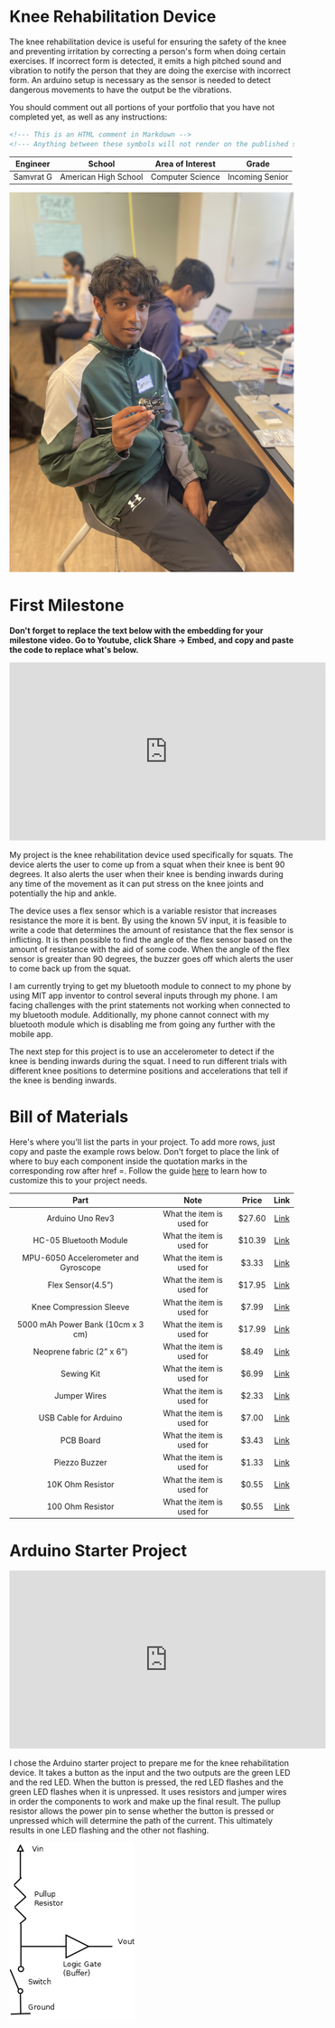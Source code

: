 # Knee Rehabilitation Device
The knee rehabilitation device is useful for ensuring the safety of the knee and preventing irritation by correcting a person's form when doing certain exercises. If incorrect form is detected, it emits a high pitched sound and vibration to notify the person that they are doing the exercise with incorrect form. An arduino setup is necessary as the sensor is needed to detect dangerous movements to have the output be the vibrations.

You should comment out all portions of your portfolio that you have not completed yet, as well as any instructions:
```HTML 
<!--- This is an HTML comment in Markdown -->
<!--- Anything between these symbols will not render on the published site -->
```

| **Engineer** | **School** | **Area of Interest** | **Grade** |
|:--:|:--:|:--:|:--:|
| Samvrat G | American High School | Computer Science | Incoming Senior


![Samvrat Gowda](/docs/assets/Samvrat_G.jpg)
  
<!--# Final Milestone

**Don't forget to replace the text below with the embedding for your milestone video. Go to Youtube, click Share -> Embed, and copy and paste the code to replace what's below.**

<iframe width="560" height="315" src="https://www.youtube.com/embed/F7M7imOVGug" title="YouTube video player" frameborder="0" allow="accelerometer; autoplay; clipboard-write; encrypted-media; gyroscope; picture-in-picture; web-share" allowfullscreen></iframe>

For your final milestone, explain the outcome of your project. Key details to include are:
- What you've accomplished since your previous milestone
- What your biggest challenges and triumphs were at BSE
- A summary of key topics you learned about
- What you hope to learn in the future after everything you've learned at BSE



# Second Milestone

**Don't forget to replace the text below with the embedding for your milestone video. Go to Youtube, click Share -> Embed, and copy and paste the code to replace what's below.**

<iframe width="560" height="315" src="https://www.youtube.com/embed/y3VAmNlER5Y" title="YouTube video player" frameborder="0" allow="accelerometer; autoplay; clipboard-write; encrypted-media; gyroscope; picture-in-picture; web-share" allowfullscreen></iframe>

For your second milestone, explain what you've worked on since your previous milestone. You can highlight:
- Technical details of what you've accomplished and how they contribute to the final goal
- What has been surprising about the project so far
- Previous challenges you faced that you overcame
- What needs to be completed before your final milestone 
-->
# First Milestone

**Don't forget to replace the text below with the embedding for your milestone video. Go to Youtube, click Share -> Embed, and copy and paste the code to replace what's below.**

<iframe width="560" height="315" src="https://www.youtube.com/embed/CaCazFBhYKs" title="YouTube video player" frameborder="0" allow="accelerometer; autoplay; clipboard-write; encrypted-media; gyroscope; picture-in-picture; web-share" allowfullscreen></iframe>

My project is the knee rehabilitation device used specifically for squats. The device alerts the user to come up from a squat when their knee is bent 90 degrees. It also alerts the user when their knee is bending inwards during any time of the movement as it can put stress on the knee joints and potentially the hip and ankle.

The device uses a flex sensor which is a variable resistor that increases resistance the more it is bent. By using the known 5V input, it is feasible to write a code that determines the amount of resistance that the flex sensor is inflicting. It is then possible to find the angle of the flex sensor based on the amount of resistance with the aid of some code. When the angle of the flex sensor is greater than 90 degrees, the buzzer goes off which alerts the user to come back up from the squat.

I am currently trying to get my bluetooth module to connect to my phone by using MIT app inventor to control several inputs through my phone. I am facing challenges with the print statements not working when connected to my bluetooth module. Additionally, my phone cannot connect with my bluetooth module which is disabling me from going any further with the mobile app.

The next step for this project is to use an accelerometer to detect if the knee is bending inwards during the squat. I need to run different trials with different knee positions to determine positions and accelerations that tell if the knee is bending inwards.

<!--
For your first milestone, describe what your project is and how you plan to build it. You can include:
- An explanation about the different components of your project and how they will all integrate together
- Technical progress you've made so far
- Challenges you're facing and solving in your future milestones
- What your plan is to complete your project

# Schematics 
Here's where you'll put images of your schematics. [Tinkercad](https://www.tinkercad.com/blog/official-guide-to-tinkercad-circuits) and [Fritzing](https://fritzing.org/learning/) are both great resoruces to create professional schematic diagrams, though BSE recommends Tinkercad becuase it can be done easily and for free in the browser. 

# Code
Here's where you'll put your code. The syntax below places it into a block of code. Follow the guide [here]([url](https://www.markdownguide.org/extended-syntax/)) to learn how to customize it to your project needs. 

```c++
void setup() {
  // put your setup code here, to run once:
  Serial.begin(9600);
  Serial.println("Hello World!");
}

void loop() {
  // put your main code here, to run repeatedly:

}
```
-->
# Bill of Materials
Here's where you'll list the parts in your project. To add more rows, just copy and paste the example rows below.
Don't forget to place the link of where to buy each component inside the quotation marks in the corresponding row after href =. Follow the guide [here]([url](https://www.markdownguide.org/extended-syntax/)) to learn how to customize this to your project needs. 

| **Part** | **Note** | **Price** | **Link** |
|:--:|:--:|:--:|:--:|
| Arduino Uno Rev3 | What the item is used for | $27.60 | <a href="https://store-usa.arduino.cc/products/arduino-uno-rev3?gclid=Cj0KCQjwqs6lBhCxARIsAG8YcDiiYxHKGDsX-mF8TC41sUTODtoox7OmWLwUQ-lk6qYo1u2AEEJZtOwaAqwcEALw_wcB"> Link </a> |
| HC-05 Bluetooth Module | What the item is used for | $10.39 | <a href="https://www.amazon.com/HiLetgo-Wireless-Bluetooth-Transceiver-Arduino/dp/B071YJG8DR"> Link </a> |
| MPU-6050 Accelerometer and Gyroscope | What the item is used for | $3.33 | <a href="https://www.amazon.com/HiLetgo-MPU-6050-Accelerometer-Gyroscope-Converter/dp/B00LP25V1A/ref=asc_df_B00LP25V1A/?tag=hyprod-20&linkCode=df0&hvadid=247487538123&hvpos=&hvnetw=g&hvrand=9404472296515307643&hvpone=&hvptwo=&hvqmt=&hvdev=c&hvdvcmdl=&hvlocint=&hvlocphy=9061320&hvtargid=pla-407209664611&th=1"> Link </a> |
| Flex Sensor(4.5”)	 | What the item is used for | $17.95 | <a href="https://www.sparkfun.com/products/8606"> Link </a> |
| Knee Compression Sleeve		 | What the item is used for | $7.99 | <a href="https://www.amazon.com/Compression-Sleeve-Support-Running-Medium/dp/B0987XN6QH/ref=sr_1_1_sspa?crid=1YPAWDY72UPC4&keywords=knee%2Bsleeve&qid=1685066084&sprefix=knee%2Bsleev%2Caps%2C182&sr=8-1-spons&spLa=ZW5jcnlwdGVkUXVhbGlmaWVyPUEzRjkzWEExWDZSMEEwJmVuY3J5cHRlZElkPUEwMDE2MDE5NjNVMTlUWTBNNUkzJmVuY3J5cHRlZEFkSWQ9QTAwNjE5MDYzTDhJTE1IWFZaRUNVJndpZGdldE5hbWU9c3BfYXRmJmFjdGlvbj1jbGlja1JlZGlyZWN0JmRvTm90TG9nQ2xpY2s9dHJ1ZQ&th=1"> Link </a> |
| 5000 mAh Power Bank (10cm x 3 cm)		 | What the item is used for | $17.99 | <a href="https://www.amazon.com/Anker-PowerCore-Ultra-Compact-High-Speed-Technology/dp/B01CU1EC6Y/ref=asc_df_B01CU1EC6Y/?tag=hyprod-20&linkCode=df0&hvadid=312111908612&hvpos=&hvnetw=g&hvrand=17851029625711693156&hvpone=&hvptwo=&hvqmt=&hvdev=c&hvdvcmdl=&hvlocint=&hvlocphy=9061320&hvtargid=pla-523807968135&psc=1"> Link </a> |
| Neoprene fabric (2” x 6”)		 | What the item is used for | $8.49 | <a href="https://www.amazon.com/lychee-Neoprene-Waterproof-Wetsuit-Stretch/dp/B07MCC3968/ref=sr_1_2?crid=2PLYALBAJAEP3&keywords=neoprene+fabric&qid=1689571945&sprefix=neoprene+fabri%2Caps%2C172&sr=8-2"> Link </a> |
| Sewing Kit	 | What the item is used for | $6.99 | <a href="https://www.amazon.com/Coquimbo-Traveler-Beginner-Emergency-Organizer/dp/B01G3LOLD6/ref=sr_1_7?crid=27CESEBIVTX3Z&keywords=sewing%2Bkit&qid=1689572065&sprefix=sewing%2Bk%2Caps%2C192&sr=8-7&th=1"> Link </a> |
| Jumper Wires	 | What the item is used for | $2.33 | <a href="https://www.amazon.com/Elegoo-EL-CP-004-Multicolored-Breadboard-arduino/dp/B01EV70C78/ref=sr_1_3?crid=1GJIWX8C47LE6&keywords=jumper+wires&qid=1689572180&sprefix=jumper+wire%2Caps%2C200&sr=8-3"> Link </a> |
| USB Cable for Arduino	 | What the item is used for | $7.00 | <a href="https://www.amazon.com/USB-2-0-Cable-Type-M000006/dp/B013EOQUAW/ref=sr_1_4?keywords=arduino+uno+cable&qid=1689572328&sr=8-4"> Link </a> |
| PCB Board	 | What the item is used for | $3.43 | <a href="https://www.amazon.com/ELEGOO-Prototype-Soldering-Compatible-Arduino/dp/B072Z7Y19F/ref=sr_1_12_sspa?crid=3OPU9MWHCVIKU&keywords=perf+board&qid=1689572424&sprefix=perf+boar%2Caps%2C174&sr=8-12-spons&sp_csd=d2lkZ2V0TmFtZT1zcF9tdGY&psc=1"> Link </a> |
| Piezzo Buzzer	 | What the item is used for | $1.33 | <a href="https://www.amazon.com/Stemedu-SFM-20B-Electric-DC3-24V-Continuous/dp/B0BFHBXKND/ref=sr_1_4?crid=61ZO1XM97XPB&keywords=piezo+buzzer&qid=1689572505&sprefix=piezo+buz%2Caps%2C236&sr=8-4"> Link </a> |
| 10K Ohm Resistor	 | What the item is used for | $0.55 | <a href="https://www.amazon.com/EDGELEC-Resistor-Tolerance-Resistance-Optional/dp/B07HDGX5LM/ref=sr_1_2_sspa?crid=1QSGTNOJ9ZED&keywords=10k%2Bresistor&qid=1689572640&sprefix=10k%2Bresistor%2Caps%2C173&sr=8-2-spons&sp_csd=d2lkZ2V0TmFtZT1zcF9hdGY&th=1"> Link </a> |
| 100 Ohm Resistor	 | What the item is used for | $0.55 | <a href="https://www.amazon.com/EDGELEC-Resistor-Tolerance-Multiple-Resistance/dp/B07QKDSCSM/ref=sr_1_2_sspa?crid=1UNXWP9K5DL4&keywords=100+resistor&qid=1689572707&sprefix=100+resistor%2Caps%2C187&sr=8-2-spons&sp_csd=d2lkZ2V0TmFtZT1zcF9hdGY&psc=1"> Link </a> |

# Arduino Starter Project

<iframe width="560" height="315" src="https://www.youtube.com/embed/_acy2DqKVyI?si=hsduXBcM8xsnrQ3L" title="YouTube video player" frameborder="0" allow="accelerometer; autoplay; clipboard-write; encrypted-media; gyroscope; picture-in-picture; web-share" referrerpolicy="strict-origin-when-cross-origin" allowfullscreen></iframe>


I chose the Arduino starter project to prepare me for the knee rehabilitation device. It takes a button as the input and the two outputs are the green LED and the red LED. When the button is pressed, the red LED flashes and the green LED flashes when it is unpressed. It uses resistors and jumper wires in order the components to work and make up the final result. The pullup resistor allows the power pin to sense whether the button is pressed or unpressed which will determine the path of the current. This ultimately results in one LED flashing and the other not flashing.

![Samvrat Gowda](/docs/assets/Pullup_Resistor.png)


<!--# Other Resources/Examples
One of the best parts about Github is that you can view how other people set up their own work. Here are some past BSE portfolios that are awesome examples. You can view how they set up their portfolio, and you can view their index.md files to understand how they implemented different portfolio components.
- [Example 1](https://trashytuber.github.io/YimingJiaBlueStamp/)
- [Example 2](https://sviatil0.github.io/Sviatoslav_BSE/)
- [Example 3](https://arneshkumar.github.io/arneshbluestamp/)

To watch the BSE tutorial on how to create a portfolio, click here.
